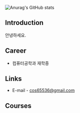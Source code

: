 ![Anurag's GitHub stats](https://github-readme-stats.vercel.app/api?username=cos65536&show_icons=true&theme=radical)

## Introduction
안녕하세요.

## Career
- 컴퓨터공학과 재학중

## Links
- E-mail - cos65536@gmail.com

## Courses


<!--
**cos65536/cos65536** is a ✨ _special_ ✨ repository because its `README.md` (this file) appears on your GitHub profile.

Here are some ideas to get you started:

- 🔭 I’m currently working on ...
- 🌱 I’m currently learning ...
- 👯 I’m looking to collaborate on ...
- 🤔 I’m looking for help with ...
- 💬 Ask me about ...
- 📫 How to reach me: ...
- 😄 Pronouns: ...
- ⚡ Fun fact: ...
-->
